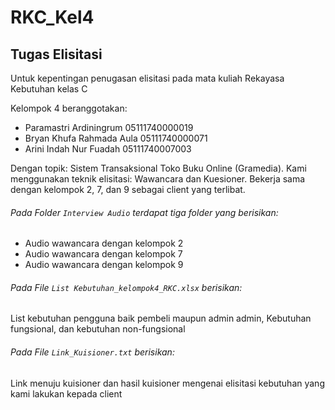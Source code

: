 # RKC_Kel4

## Tugas Elisitasi

Untuk kepentingan penugasan elisitasi pada mata kuliah Rekayasa Kebutuhan kelas C

Kelompok 4 beranggotakan:
* Paramastri Ardiningrum 05111740000019
* Bryan Khufa Rahmada Aula 05111740000071
* Arini Indah Nur Fuadah 05111740007003

Dengan topik: Sistem Transaksional Toko Buku Online (Gramedia). Kami menggunakan teknik elisitasi: Wawancara dan Kuesioner. Bekerja sama dengan kelompok 2, 7, dan 9 sebagai client yang terlibat.

###### Pada Folder `Interview Audio` terdapat tiga folder yang berisikan:
* Audio wawancara dengan kelompok 2
* Audio wawancara dengan kelompok 7
* Audio wawancara dengan kelompok 9

###### Pada File `List Kebutuhan_kelompok4_RKC.xlsx` berisikan:
List kebutuhan pengguna baik pembeli maupun admin admin, Kebutuhan fungsional, dan kebutuhan non-fungsional

###### Pada File `Link_Kuisioner.txt` berisikan:
Link menuju kuisioner dan hasil kuisioner mengenai elisitasi kebutuhan yang kami lakukan kepada client
